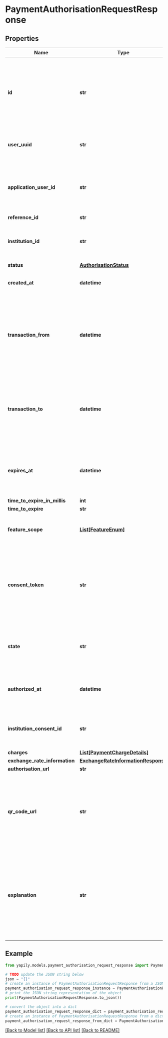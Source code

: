 # PaymentAuthorisationRequestResponse


## Properties

Name | Type | Description | Notes
------------ | ------------- | ------------- | -------------
**id** | **str** | Unique identifier for the payment authorisation request. &lt;br&gt;&lt;br&gt;The &#x60;consentID&#x60; used to [retrieve a consent](/api/reference/#operation/getConsentById). | [optional] 
**user_uuid** | **str** | The &#x60;User&#x60; that the authorisation request was created for. | [optional] 
**application_user_id** | **str** | The user-friendly reference to the &#x60;User&#x60; that the authorisation request was created for. | [optional] 
**reference_id** | **str** |  | [optional] 
**institution_id** | **str** | The &#x60;Institution&#x60; the authorisation request was sent to. | [optional] 
**status** | [**AuthorisationStatus**](AuthorisationStatus.md) |  | [optional] 
**created_at** | **datetime** | Date and time the consent was created. | [optional] 
**transaction_from** | **datetime** | When performing a transaction query using the consent, this is the earliest date of transaction records that can be retrieved. | [optional] 
**transaction_to** | **datetime** | When performing a transaction query using the consent, this is the latest date of transaction records that can be retrieved. | [optional] 
**expires_at** | **datetime** | Date and time the authorisation expires. Re-authorisation is needed to retain access. | [optional] 
**time_to_expire_in_millis** | **int** |  | [optional] 
**time_to_expire** | **str** |  | [optional] 
**feature_scope** | [**List[FeatureEnum]**](FeatureEnum.md) | The set of features the consent provides access to. | [optional] 
**consent_token** | **str** | Represents the authorisation to gain access to the requested features. Required to make a payment request. | [optional] 
**state** | **str** | Correlation ID used with the &#x60;Institution&#x60; during the authorisation process. | [optional] 
**authorized_at** | **datetime** | Date and time the request was authorised by the &#x60;Institution&#x60;. | [optional] 
**institution_consent_id** | **str** | Unique identifier of the consent assigned by the &#x60;Institution&#x60;. | [optional] 
**charges** | [**List[PaymentChargeDetails]**](PaymentChargeDetails.md) |  | [optional] 
**exchange_rate_information** | [**ExchangeRateInformationResponse**](ExchangeRateInformationResponse.md) |  | [optional] 
**authorisation_url** | **str** |  | [optional] 
**qr_code_url** | **str** | The URL for a QR code that may be scanned via a mobile device to make a authorisation redirect to the bank (authURL encoded). | [optional] 
**explanation** | **str** | Message from the &#x60;Institution&#x60; received by Yapily, detailing the next action the user is required to take. This is used only for Decoupled flows. | [optional] 

## Example

```python
from yapily.models.payment_authorisation_request_response import PaymentAuthorisationRequestResponse

# TODO update the JSON string below
json = "{}"
# create an instance of PaymentAuthorisationRequestResponse from a JSON string
payment_authorisation_request_response_instance = PaymentAuthorisationRequestResponse.from_json(json)
# print the JSON string representation of the object
print(PaymentAuthorisationRequestResponse.to_json())

# convert the object into a dict
payment_authorisation_request_response_dict = payment_authorisation_request_response_instance.to_dict()
# create an instance of PaymentAuthorisationRequestResponse from a dict
payment_authorisation_request_response_from_dict = PaymentAuthorisationRequestResponse.from_dict(payment_authorisation_request_response_dict)
```
[[Back to Model list]](../README.md#documentation-for-models) [[Back to API list]](../README.md#documentation-for-api-endpoints) [[Back to README]](../README.md)



